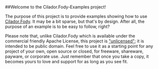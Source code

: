 ##Welcome to the Cilador.Fody-Examples project!

The purpose of this project is to provide examples showing
how to use [Cilador.Fody](http://github.com/rileywhite/Cilador).
It may be a bit sparse, but that's by design. After all,
the purpose of an example is to be easy to follow, right?

Please note that, unlike Cilador.Fody which is available
under the commercial friendly Apache License, this project
is ["unlicensed"](http://unlicense.org/); it is intended to be
public domain. Feel free to use it as a starting point for any
project of your own, open source or closed, for freeware,
shareware, payware, or corporate use. Just remember that once
you take a copy, it becomes yours to love and support for as long
as you see fit.
